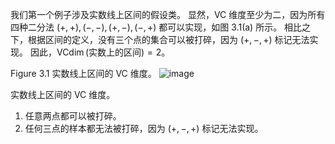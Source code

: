 
我们第一个例子涉及实数线上区间的假设类。
显然，VC 维度至少为二，因为所有四种二分法 $\left( {+, + }\right) ,\left( {-, - }\right) ,\left( {+, - }\right) ,\left( {-, + }\right)$ 都可以实现，如图 3.1(a) 所示。
相比之下，根据区间的定义，没有三个点的集合可以被打碎，因为 $\left( {+,-, + }\right)$ 标记无法实现。
因此，$\operatorname{VCdim}\left( {\text{实数上的区间}}\right) = 2$。

Figure 3.1 实数线上区间的 VC 维度。 
![image](images/019145d2-cc04-715a-aec7-5f9a00e87681_8_933968.jpg)

实数线上区间的 VC 维度。 
1. 任意两点都可以被打碎。 
2. 任何三点的样本都无法被打碎，因为 $\left( {+,-, + }\right)$ 标记无法实现。
